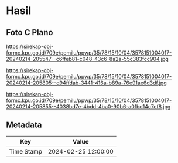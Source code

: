 # Hasil

## Foto C Plano

https://sirekap-obj-formc.kpu.go.id/709e/pemilu/ppwp/35/78/15/10/04/3578151004017-20240214-205547--c6ffeb81-c048-43c6-8a2a-55c383fcc904.jpg

https://sirekap-obj-formc.kpu.go.id/709e/pemilu/ppwp/35/78/15/10/04/3578151004017-20240214-205805--d94ffdab-3441-416a-b89a-76e91ae6d3df.jpg

https://sirekap-obj-formc.kpu.go.id/709e/pemilu/ppwp/35/78/15/10/04/3578151004017-20240214-205855--4038bd7e-4bdd-4ba0-90b6-a0fbd14c7cf8.jpg


## Metadata

| Key        | Value               |
| ---------- | ------------------- |
| Time Stamp | 2024-02-25 12:00:00 |



